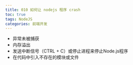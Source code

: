 ```yaml
---
title: 010 如何让 nodejs 程序 crash
toc: true
tags: NodeJS
categories: 前端开发
---
```


- 异常未被捕获
- 内存溢出
- 发送中断信号（CTRL + C）或停止进程来停止Node.js程序
- 在代码中引入不存在的模块或文件